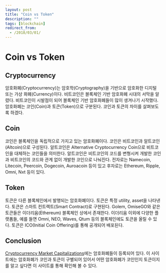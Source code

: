 ```yaml
---
layout: post
title: "Coin vs Token"
description: ""
tags: [blockchain]
redirect_from:
  - /2018/03/01/
---
```


# Coin vs Token

## Cryptocurrency

  암호화폐(Cryptocurrency)는 암호학(Cryptography)을 기반으로 암호화한 디지털 또는 가상 화폐(Currency)이다. 비트코인은 블록체인 기반 암호화폐 시대의 서막을 알렸다. 비트코인이 시발점이 되어 블록체인 기반 암호화폐들이 많이 생겨나기 시작했다. 암호화폐는 코인(Coin)과 토큰(Token)으로 구분된다. 코인과 토큰의 차이를 살펴보도록 하겠다.

## Coin

  코인은 블록체인을 독립적으로 가지고 있는 암호화폐이다. 코인은 비트코인과 알트코인(Altcoin)으로 구성된다. 알트코인은 Alternative Cryptocurrency Coin으로 비트코인을 대체하는 코인들을 의미한다. 알트코인은 비트코인의 코드를 변형시켜 개발한 코인과 비트코인의 코드와 관계 없이 개발한 코인으로 나눠진다. 전자로는 Namecoin, Litecoin, Peercoin, Dogecoin, Auroacoin 등이 있고 후자로는 Ethereum, Ripple, Omni, Nxt 등이 있다.

##  Token

  토큰은 다른 블록체인에서 발행되는 암호화폐이다. 토큰은 특정 utility, asset을 나타낸다. 토큰은 스마트 컨트랙트(Smart Contract)로 구현된다. Golem, OmiseGO와 같은 토큰들은 이더리움(Ethereum) 블록체인 상에서 존재한다. 이더리움 이외에 다양한 플랫폼들, 예를 들면 Omni, NEO, Waves, Qtum 등의 블록체인에도 토큰을 올릴 수 있다. 토큰은 ICO(Initial Coin Offering)를 통해 공개되어 배포된다.

## Conclusion

  [Cryptocurrency Market Capitalizations](https://coinmarketcap.com/)에는 암호화폐들이 등록되어 있다. 이 사이트에는 암호화폐가 코인과 토큰이 구별되어 있어서 어떤 암호화폐가 코인인지 토큰이지를 알고 싶다면 이 사이트를 통해 확인해 볼 수 있다.
